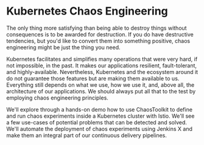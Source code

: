 # Kubernetes Chaos Engineering

The only thing more satisfying than being able to destroy things without consequences is to be awarded for destruction. If you do have destructive tendencies, but you'd like to convert them into something positive, chaos engineering might be just the thing you need.

Kubernetes facilitates and simplifies many operations that were very hard, if not impossible, in the past. It makes our applications resilient, fault-tolerant, and highly-available. Nevertheless, Kubernetes and the ecosystem around it do not guarantee those features but are making them available to us. Everything still depends on what we use, how we use it, and, above all, the architecture of our applications. We should always put all that to the test by employing chaos engineering principles.

We'll explore through a hands-on demo how to use ChaosToolkit to define and run chaos experiments inside a Kubernetes cluster with Istio. We'll see a few use-cases of potential problems that can be detected and solved. We'll automate the deployment of chaos experiments using Jenkins X and make them an integral part of our continuous delivery pipelines.
